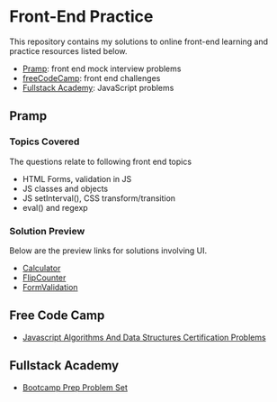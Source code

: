# Front-End Practice
This repository contains my solutions to online front-end learning and practice resources listed below.
- [Pramp](https://www.pramp.com): front end mock interview problems
- [freeCodeCamp](https://learn.freecodecamp.org/): front end challenges
- [Fullstack Academy](https://www.fullstackacademy.com/): JavaScript problems

## Pramp
### Topics Covered
The questions relate to following front end topics
- HTML Forms, validation in JS
- JS classes and objects
- JS setInterval(), CSS transform/transition
- eval() and regexp

### Solution Preview
Below are the preview links for solutions involving UI. 
- [Calculator](http://htmlpreview.github.io/?https://github.com/ssaleem/Front-End-Practice/blob/master/Calculator/index.html)
- [FlipCounter](http://htmlpreview.github.io/?https://github.com/ssaleem/Front-End-Practice/blob/master/FlipCounter/index.html)
- [FormValidation](http://htmlpreview.github.io/?https://github.com/ssaleem/Front-End-Practice/blob/master/FormValidation/index.html)

## Free Code Camp
- [Javascript Algorithms And Data Structures Certification Problems](./FCC/FreeCodeCampAlgoScripting.md)

## Fullstack Academy
- [Bootcamp Prep Problem Set](./FullstackAcad/FullStackAcademyProblemSet.md)

